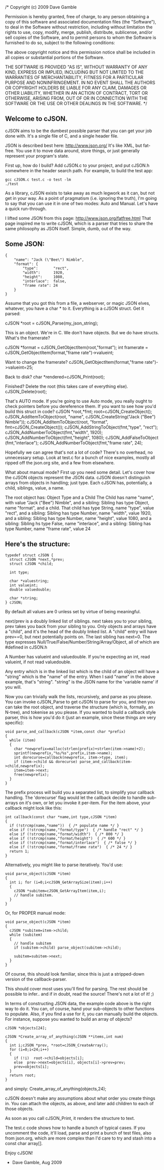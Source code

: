 /*
  Copyright (c) 2009 Dave Gamble

  Permission is hereby granted, free of charge, to any person obtaining a copy
  of this software and associated documentation files (the "Software"), to deal
  in the Software without restriction, including without limitation the rights
  to use, copy, modify, merge, publish, distribute, sublicense, and/or sell
  copies of the Software, and to permit persons to whom the Software is
  furnished to do so, subject to the following conditions:

  The above copyright notice and this permission notice shall be included in
  all copies or substantial portions of the Software.

  THE SOFTWARE IS PROVIDED "AS IS", WITHOUT WARRANTY OF ANY KIND, EXPRESS OR
  IMPLIED, INCLUDING BUT NOT LIMITED TO THE WARRANTIES OF MERCHANTABILITY,
  FITNESS FOR A PARTICULAR PURPOSE AND NONINFRINGEMENT. IN NO EVENT SHALL THE
  AUTHORS OR COPYRIGHT HOLDERS BE LIABLE FOR ANY CLAIM, DAMAGES OR OTHER
  LIABILITY, WHETHER IN AN ACTION OF CONTRACT, TORT OR OTHERWISE, ARISING FROM,
  OUT OF OR IN CONNECTION WITH THE SOFTWARE OR THE USE OR OTHER DEALINGS IN
  THE SOFTWARE.
*/

Welcome to cJSON.
-----------------

cJSON aims to be the dumbest possible parser that you can get your job done with.
It's a single file of C, and a single header file.

JSON is described best here: http://www.json.org/
It's like XML, but fat-free. You use it to move data around, store things, or just
generally represent your program's state.

First up, how do I build?
Add cJSON.c to your project, and put cJSON.h somewhere in the header search path.
For example, to build the test app:

    gcc cJSON.c test.c -o test -lm
    ./test

As a library, cJSON exists to take away as much legwork as it can, but not get in your way.
As a point of pragmatism (i.e. ignoring the truth), I'm going to say that you can use it
in one of two modes: Auto and Manual. Let's have a quick run-through.

I lifted some JSON from this page: http://www.json.org/fatfree.html
That page inspired me to write cJSON, which is a parser that tries to share the same
philosophy as JSON itself. Simple, dumb, out of the way.

Some JSON:
----------

    {
        "name": "Jack (\"Bee\") Nimble", 
        "format": {
            "type":       "rect", 
            "width":      1920, 
            "height":     1080, 
            "interlace":  false, 
            "frame rate": 24
        }
    }

Assume that you got this from a file, a webserver, or magic JSON elves, whatever,
you have a char * to it. Everything is a cJSON struct.
Get it parsed:

  cJSON *root = cJSON_Parse(my_json_string);

This is an object. We're in C. We don't have objects. But we do have structs.
What's the framerate?

  cJSON *format = cJSON_GetObjectItem(root,"format");
  int framerate = cJSON_GetObjectItem(format,"frame rate")->valueint;


Want to change the framerate?
  cJSON_GetObjectItem(format,"frame rate")->valueint=25;
  
Back to disk?
  char *rendered=cJSON_Print(root);

Finished? Delete the root (this takes care of everything else).
  cJSON_Delete(root);

That's AUTO mode. If you're going to use Auto mode, you really ought to check pointers
before you dereference them. If you want to see how you'd build this struct in code?
  cJSON *root,*fmt;
  root=cJSON_CreateObject();  
  cJSON_AddItemToObject(root, "name", cJSON_CreateString("Jack (\"Bee\") Nimble"));
  cJSON_AddItemToObject(root, "format", fmt=cJSON_CreateObject());
  cJSON_AddStringToObject(fmt,"type",    "rect");
  cJSON_AddNumberToObject(fmt,"width",    1920);
  cJSON_AddNumberToObject(fmt,"height",    1080);
  cJSON_AddFalseToObject (fmt,"interlace");
  cJSON_AddNumberToObject(fmt,"frame rate",  24);

Hopefully we can agree that's not a lot of code? There's no overhead, no unnecessary setup.
Look at test.c for a bunch of nice examples, mostly all ripped off the json.org site, and
a few from elsewhere.

What about manual mode? First up you need some detail.
Let's cover how the cJSON objects represent the JSON data.
cJSON doesn't distinguish arrays from objects in handling; just type.
Each cJSON has, potentially, a child, siblings, value, a name.

The root object has: Object Type and a Child
The Child has name "name", with value "Jack ("Bee") Nimble", and a sibling:
Sibling has type Object, name "format", and a child.
That child has type String, name "type", value "rect", and a sibling:
Sibling has type Number, name "width", value 1920, and a sibling:
Sibling has type Number, name "height", value 1080, and a sibling:
Sibling hs type False, name "interlace", and a sibling:
Sibling has type Number, name "frame rate", value 24

Here's the structure:
---------------------

    typedef struct cJSON {
      struct cJSON *next,*prev;
      struct cJSON *child;

      int type;

      char *valuestring;
      int valueint;
      double valuedouble;

      char *string;
    } cJSON;

By default all values are 0 unless set by virtue of being meaningful.

next/prev is a doubly linked list of siblings. next takes you to your sibling,
prev takes you back from your sibling to you.
Only objects and arrays have a "child", and it's the head of the doubly linked list.
A "child" entry will have prev==0, but next potentially points on. The last sibling has next=0.
The type expresses Null/True/False/Number/String/Array/Object, all of which are #defined in
cJSON.h

A Number has valueint and valuedouble. If you're expecting an int, read valueint, if not read
valuedouble.

Any entry which is in the linked list which is the child of an object will have a "string"
which is the "name" of the entry. When I said "name" in the above example, that's "string".
"string" is the JSON name for the 'variable name' if you will.

Now you can trivially walk the lists, recursively, and parse as you please.
You can invoke cJSON_Parse to get cJSON to parse for you, and then you can take
the root object, and traverse the structure (which is, formally, an N-tree),
and tokenise as you please. If you wanted to build a callback style parser, this is how
you'd do it (just an example, since these things are very specific):

    void parse_and_callback(cJSON *item,const char *prefix)
    {
      while (item)
      {
        char *newprefix=malloc(strlen(prefix)+strlen(item->name)+2);
        sprintf(newprefix,"%s/%s",prefix,item->name);
        int dorecurse=callback(newprefix, item->type, item);
        if (item->child && dorecurse) parse_and_callback(item->child,newprefix);
        item=item->next;
        free(newprefix);
      }
    }

The prefix process will build you a separated list, to simplify your callback handling.
The 'dorecurse' flag would let the callback decide to handle sub-arrays on it's own, or
let you invoke it per-item. For the item above, your callback might look like this:

    int callback(const char *name,int type,cJSON *item)
    {
      if (!strcmp(name,"name"))  { /* populate name */ }
      else if (!strcmp(name,"format/type")  { /* handle "rect" */ }
      else if (!strcmp(name,"format/width")  { /* 800 */ }
      else if (!strcmp(name,"format/height")  { /* 600 */ }
      else if (!strcmp(name,"format/interlace")  { /* false */ }
      else if (!strcmp(name,"format/frame rate")  { /* 24 */ }
      return 1;
    }

Alternatively, you might like to parse iteratively.
You'd use:

    void parse_object(cJSON *item)
    {
      int i; for (i=0;i<cJSON_GetArraySize(item);i++)
      {
        cJSON *subitem=cJSON_GetArrayItem(item,i);
        // handle subitem.  
      }
    }

Or, for PROPER manual mode:

    void parse_object(cJSON *item)
    {
      cJSON *subitem=item->child;
      while (subitem)
      {
        // handle subitem
        if (subitem->child) parse_object(subitem->child);
    
        subitem=subitem->next;
      }
    }

Of course, this should look familiar, since this is just a stripped-down version
of the callback-parser.

This should cover most uses you'll find for parsing. The rest should be possible
to infer.. and if in doubt, read the source! There's not a lot of it! ;)


In terms of constructing JSON data, the example code above is the right way to do it.
You can, of course, hand your sub-objects to other functions to populate.
Also, if you find a use for it, you can manually build the objects.
For instance, suppose you wanted to build an array of objects?

    cJSON *objects[24];

    cJSON *Create_array_of_anything(cJSON **items,int num)
    {
      int i;cJSON *prev, *root=cJSON_CreateArray();
      for (i=0;i<24;i++)
      {
        if (!i)  root->child=objects[i];
        else  prev->next=objects[i], objects[i]->prev=prev;
        prev=objects[i];
      }
      return root;
    }
  
and simply: Create_array_of_anything(objects,24);

cJSON doesn't make any assumptions about what order you create things in.
You can attach the objects, as above, and later add children to each
of those objects.

As soon as you call cJSON_Print, it renders the structure to text.


The test.c code shows how to handle a bunch of typical cases. If you uncomment
the code, it'll load, parse and print a bunch of test files, also from json.org,
which are more complex than I'd care to try and stash into a const char array[].


Enjoy cJSON!

- Dave Gamble, Aug 2009
